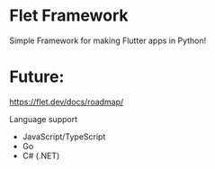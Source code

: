 # Flet Framework

Simple Framework for making Flutter apps in Python!

# Future:
https://flet.dev/docs/roadmap/

Language support​
- JavaScript/TypeScript
- Go
- C# (.NET)
